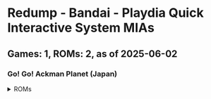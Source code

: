 # Redump - Bandai - Playdia Quick Interactive System MIAs
## Games: 1, ROMs: 2, as of 2025-06-02

### Go! Go! Ackman Planet (Japan)
<details>
<summary>ROMs</summary>

- Go! Go! Ackman Planet (Japan) (Track 1).bin, CRC: 1cbf2c16
- Go! Go! Ackman Planet (Japan) (Track 2).bin, CRC: f1974e93
</details>

